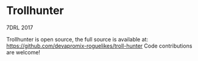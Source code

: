 # Trollhunter
7DRL 2017

Trollhunter is open source, the full source is available at:
https://github.com/devapromix-roguelikes/troll-hunter
Code contributions are welcome!
